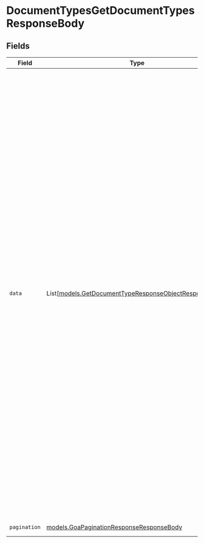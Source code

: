 # DocumentTypesGetDocumentTypesResponseBody


## Fields

| Field                                                                                                                                                                                                                                                                                                                                                                                                                                                                                                                                                                                                                                                                                                                                                                                                                                                                                                     | Type                                                                                                                                                                                                                                                                                                                                                                                                                                                                                                                                                                                                                                                                                                                                                                                                                                                                                                      | Required                                                                                                                                                                                                                                                                                                                                                                                                                                                                                                                                                                                                                                                                                                                                                                                                                                                                                                  | Description                                                                                                                                                                                                                                                                                                                                                                                                                                                                                                                                                                                                                                                                                                                                                                                                                                                                                               | Example                                                                                                                                                                                                                                                                                                                                                                                                                                                                                                                                                                                                                                                                                                                                                                                                                                                                                                   |
| --------------------------------------------------------------------------------------------------------------------------------------------------------------------------------------------------------------------------------------------------------------------------------------------------------------------------------------------------------------------------------------------------------------------------------------------------------------------------------------------------------------------------------------------------------------------------------------------------------------------------------------------------------------------------------------------------------------------------------------------------------------------------------------------------------------------------------------------------------------------------------------------------------- | --------------------------------------------------------------------------------------------------------------------------------------------------------------------------------------------------------------------------------------------------------------------------------------------------------------------------------------------------------------------------------------------------------------------------------------------------------------------------------------------------------------------------------------------------------------------------------------------------------------------------------------------------------------------------------------------------------------------------------------------------------------------------------------------------------------------------------------------------------------------------------------------------------- | --------------------------------------------------------------------------------------------------------------------------------------------------------------------------------------------------------------------------------------------------------------------------------------------------------------------------------------------------------------------------------------------------------------------------------------------------------------------------------------------------------------------------------------------------------------------------------------------------------------------------------------------------------------------------------------------------------------------------------------------------------------------------------------------------------------------------------------------------------------------------------------------------------- | --------------------------------------------------------------------------------------------------------------------------------------------------------------------------------------------------------------------------------------------------------------------------------------------------------------------------------------------------------------------------------------------------------------------------------------------------------------------------------------------------------------------------------------------------------------------------------------------------------------------------------------------------------------------------------------------------------------------------------------------------------------------------------------------------------------------------------------------------------------------------------------------------------- | --------------------------------------------------------------------------------------------------------------------------------------------------------------------------------------------------------------------------------------------------------------------------------------------------------------------------------------------------------------------------------------------------------------------------------------------------------------------------------------------------------------------------------------------------------------------------------------------------------------------------------------------------------------------------------------------------------------------------------------------------------------------------------------------------------------------------------------------------------------------------------------------------------- |
| `data`                                                                                                                                                                                                                                                                                                                                                                                                                                                                                                                                                                                                                                                                                                                                                                                                                                                                                                    | List[[models.GetDocumentTypeResponseObjectResponseBody](../models/getdocumenttyperesponseobjectresponsebody.md)]                                                                                                                                                                                                                                                                                                                                                                                                                                                                                                                                                                                                                                                                                                                                                                                          | :heavy_check_mark:                                                                                                                                                                                                                                                                                                                                                                                                                                                                                                                                                                                                                                                                                                                                                                                                                                                                                        | List of all document types for the organization                                                                                                                                                                                                                                                                                                                                                                                                                                                                                                                                                                                                                                                                                                                                                                                                                                                           | [<br/>{<br/>"conditionalFieldSections": [<br/>{<br/>"conditionalFieldFirstIndex": 1,<br/>"conditionalFieldLastIndex": 2,<br/>"triggeringFieldIndex": 0,<br/>"triggeringFieldValue": "Yes"<br/>}<br/>],<br/>"fieldTypes": [<br/>{<br/>"fieldType": "multipleChoice",<br/>"label": "Was there damage?",<br/>"multipleChoiceFieldTypeMetaData": [<br/>{<br/>"label": "Yes"<br/>},<br/>{<br/>"label": "No"<br/>}<br/>],<br/>"requiredField": true<br/>},<br/>{<br/>"fieldType": "photo",<br/>"label": "Damage Photos",<br/>"requiredField": false<br/>},<br/>{<br/>"fieldType": "number",<br/>"label": "Number of vehicles impacted",<br/>"numberFieldTypeMetaData": {<br/>"numberOfDecimalPlaces": 2<br/>},<br/>"requiredField": false<br/>},<br/>{<br/>"fieldType": "dateTime",<br/>"label": "Date and time",<br/>"requiredField": true<br/>},<br/>{<br/>"fieldType": "signature",<br/>"label": "Sign",<br/>"requiredField": true,<br/>"signatureFieldTypeMetaData": {<br/>"legalText": "Legal Text"<br/>}<br/>}<br/>],<br/>"id": "4aff772c-a7bb-45e6-8e41-6a53e34feb83",<br/>"name": "Accident Report",<br/>"orgId": 12345<br/>}<br/>] |
| `pagination`                                                                                                                                                                                                                                                                                                                                                                                                                                                                                                                                                                                                                                                                                                                                                                                                                                                                                              | [models.GoaPaginationResponseResponseBody](../models/goapaginationresponseresponsebody.md)                                                                                                                                                                                                                                                                                                                                                                                                                                                                                                                                                                                                                                                                                                                                                                                                                | :heavy_check_mark:                                                                                                                                                                                                                                                                                                                                                                                                                                                                                                                                                                                                                                                                                                                                                                                                                                                                                        | Pagination parameters.                                                                                                                                                                                                                                                                                                                                                                                                                                                                                                                                                                                                                                                                                                                                                                                                                                                                                    |                                                                                                                                                                                                                                                                                                                                                                                                                                                                                                                                                                                                                                                                                                                                                                                                                                                                                                           |
